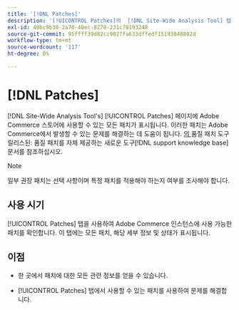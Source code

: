 ```yaml
---
title: '[!DNL Patches]'
description: '[!UICONTROL Patches]의  [!DNL Site-Wide Analysis Tool] 탭, 사용 시기 및 이점을 알아봅니다.'
exl-id: 40bc9b38-2a70-40ec-8278-231c78193248
source-git-commit: 95ffff39d82cc9027fa633dffedf15193040802d
workflow-type: tm+mt
source-wordcount: '117'
ht-degree: 0%

---
```


# [!DNL Patches]

[!DNL Site-Wide Analysis Tool's] [!UICONTROL Patches] 페이지에 Adobe Commerce 스토어에 사용할 수 있는 모든 패치가 표시됩니다. 이러한 패치는 Adobe Commerce에서 발생할 수 있는 문제를 해결하는 데 도움이 됩니다. [의 ](https://support.magento.com/hc/en-us/articles/360047139492)품질 패치 도구 릴리스된: 품질 패치를 자체 제공하는 새로운 도구[!DNL support knowledge base] 문서를 참조하십시오.

>[!NOTE]
>
>일부 권장 패치는 선택 사항이며 특정 패치를 적용해야 하는지 여부를 조사해야 합니다.

## 사용 시기

[!UICONTROL Patches] 탭을 사용하여 Adobe Commerce 인스턴스에 사용 가능한 패치를 확인합니다. 이 탭에는 모든 패치, 해당 세부 정보 및 상태가 표시됩니다.

## 이점

* 한 곳에서 패치에 대한 모든 관련 정보를 얻을 수 있습니다.

* [!UICONTROL Patches] 탭에서 사용할 수 있는 패치를 사용하여 문제를 해결합니다.
